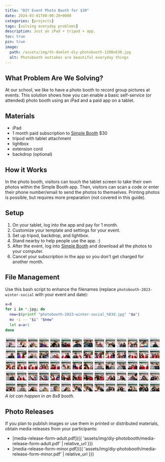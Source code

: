 ```yaml
---
title: "DIY Event Photo Booth for $30"
date: 2024-03-01T00:00:20+0000
categories: [projects]
tags: [solving everyday problems]
description: Just an iPad + tripod + app.
toc: true
pin: true
image:
  path: /assets/img/th-domlet-diy-photobooth-1200x630.jpg
  alt: Photobooth outtakes are beautiful everyday things
---
```


## What Problem Are We Solving?

At our school, we like to have a photo booth to record group pictures at events. This solution shows how you can enable a basic self-service (or attended) photo booth using an iPad and a paid app on a tablet.

## Materials

- iPad
- 1 month paid subscription to [Simple Booth](https://buy.simplebooth.com) $30
- tripod with tablet attachment
- lightbox
- extension cord
- backdrop (optional)

## How it Works

In the photo booth, visitors can touch the tablet screen to take their own photos within the Simple Booth app. Then, visitors can scan a code or enter their phone number/email to send the photos to themselves. Printing photos is possible, but requires more preparation (not covered in this guide).

## Setup

1. On your tablet, log into the app and pay for 1 month.
1. Customize your template and settings for your event.
1. Set up tripod, backdrop, and lightbox.
1. Stand nearby to help people use the app. :)
1. After the event, log into [Simple Booth](https://buy.simplebooth.com) and download all the photos to your computer.
1. Cancel your subscription in the app so you don't get charged for another month.

## File Management

Use this bash script to enhance the filenames (replace `photobooth-2023-winter-social` with your event and date):

```bash
a=0
for i in *.jpg; do
  new=$(printf "photobooth-2023-winter-social_%03d.jpg" "$a")
  mv -i -- "$i" "$new"
  let a=a+1
done
```

![Thumbnails from photobooth, low-resolution](assets/img/diy-photobooth/diy-photobooth-lowres.png)
_A lot can happen in an 8x8 booth._

## Photo Releases

If you plan to publish images or use them in printed or distributed materials, obtain media releases from your participants:

- [media-release-form-adult.pdf]({{ 'assets/img/diy-photobooth/media-release-form-adult.pdf' | relative_url }})
- [media-release-form-minor.pdf]({{ 'assets/img/diy-photobooth/media-release-form-minor.pdf' | relative_url }})
